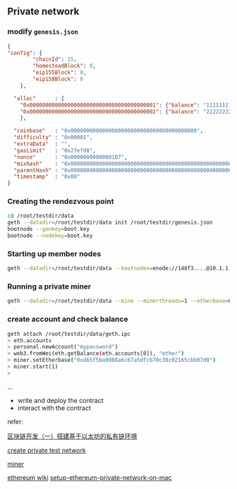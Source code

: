 ## Private network

### modify `genesis.json`
```json
{
"config": {
        "chainId": 15,
        "homesteadBlock": 0,
        "eip155Block": 0,
        "eip158Block": 0
    },

  "alloc"      : {
    "0x0000000000000000000000000000000000000001": {"balance": "111111111"},
    "0x0000000000000000000000000000000000000002": {"balance": "222222222"}
    },

  "coinbase"   : "0x0000000000000000000000000000000000000000",
  "difficulty" : "0x00001",
  "extraData"  : "",
  "gasLimit"   : "0x2fefd8",
  "nonce"      : "0x0000000000000107",
  "mixhash"    : "0x0000000000000000000000000000000000000000000000000000000000000000",
  "parentHash" : "0x0000000000000000000000000000000000000000000000000000000000000000",
  "timestamp"  : "0x00"
}
```
### Creating the rendezvous point
```sh
cd /root/testdir/data
geth --datadir=/root/testdir/data init /root/testdir/genesis.json
bootnode --genkey=boot.key
bootnode --nodekey=boot.key
```
### Starting up member nodes
```sh
geth --datadir=/root/testdir/data --bootnodes=enode://148f3....@10.1.1.1:3031
```
### Running a private miner
```sh
geth --datadir=/root/testdir/data --mine --minerthreads=1 --etherbase=0x..
```
### create account and check balance
```sh
geth attach /root/testdir/data/geth.ipc 
> eth.accounts
> personal.newAccount("mypassword")
> web3.fromWei(eth.getBalance(eth.accounts[0]), "ether")
> miner.setEtherbase("0xd65f5ba9d88a6c67a5dfcb70c38c02165cbb07d0")
> miner.start(1)
>
```
...

- write and deploy the contract 
- interact with the contract


refer:

[区块链开发（一）搭建基于以太坊的私有链环境](http://blog.csdn.net/sportshark/article/details/51855007)

[create private test network](https://omarmetwally.blog/2017/07/25/how-to-create-a-private-ethereum-network/)

[miner](https://github.com/ethereum-mining/ethminer)

[ethereum wiki](https://github.com/ethereum/wiki/wiki)
[setup-ethereum-private-network-on-mac](https://yushuangqi.com/blog/2017/setup-ethereum-private-network-on-mac.html)